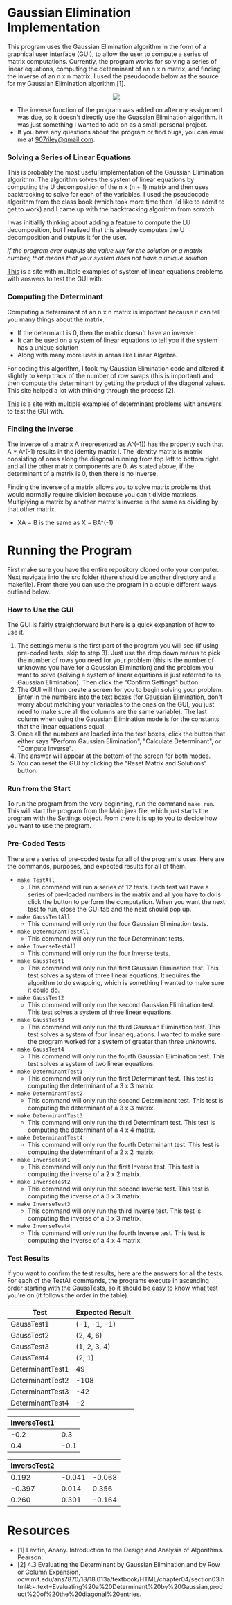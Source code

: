 # Gaussian Elimination Implementation
This program uses the Gaussian Elimination algorithm in the form of a graphical user interface (GUI), to allow the user to compute a series of matrix computations. Currently, the program works for solving a series of linear equations, computing the determinant of an n x n matrix, and finding the inverse of an n x n matrix. I used the pseudocode below as the source for my Gaussian Elimination algorithm [1].
<p align="center">
  <img src="/gauss_pseudocode.PNG">
</p>

  - The inverse function of the program was added on after my assignment was due, so it doesn't directly use the Guassian Elimination algorithm. It was just something I wanted to add on as a small personal project. 
  - If you have any questions about the program or find bugs, you can email me at 907riley@gmail.com.

### Solving a Series of Linear Equations
This is probably the most useful implementation of the Gaussian Elimination algorithm. The algorithm solves the system of linear equations by computing the U decomposition of the n x (n + 1) matrix and then uses backtracking to solve for each of the variables. I used the pseudocode algorithm from the class book (which took more time then I'd like to admit to get to work) and I came up with the backtracking algorithm from scratch.  

I was initiallly thinking about adding a feature to compute the LU decomposition, but I realized that this already computes the U decomposition and outputs it for the user. 

*If the program ever outputs the value `NaN` for the solution or a matrix number, that means that your system does not have a unique solution.*

[This](https://www.shmoop.com/equation-systems/gaussian-elimination-exercises.html) is a site with multiple examples of system of linear equations problems with answers to test the GUI with.

### Computing the Determinant
Computing a determinant of an n x n matrix is important because it can tell you many things about the matrix.
  - If the determiant is 0, then the matrix doesn't have an inverse
  - It can be used on a system of linear equations to tell you if the system has a unique solution
  - Along with many more uses in areas like Linear Algebra.  
 
For coding this algorithm, I took my Gaussian Elimination code and altered it slightly to keep track of the number of row swaps (this is important) and then compute the determinant by getting the product of the diagonal values. This site helped a lot with thinking through the process [2].

[This](http://www.mesacc.edu/~scotz47781/mat150/notes/cramers_rule/Determinnant_3_by_3_Matrix_Practice.pdf) is a site with multiple examples of determinant problems with answers to test the GUI with.

### Finding the Inverse
The inverse of a matrix A (represented as A^(-1)) has the property such that A * A^(-1) results in the identity matrix I. The identity matrix is matrix consisting of ones along the diagonal running from top left to bottom right and all the other matrix components are 0. As stated above, if the determinant of a matrix is 0, then there is no inverse.


Finding the inverse of a matrix allows you to solve matrix problems that would normally require division because you can't divide matrices. Multiplying a matrix by another matrix's inverse is the same as dividing by that other matrix.
 - XA = B is the same as X = BA^(-1)

# Running the Program
First make sure you have the entire repository cloned onto your computer. Next navigate into the src folder (there should be another directory and a makefile). From there you can use the program in a couple different ways outlined below.

### How to Use the GUI
The GUI is fairly straightforward but here is a quick expanation of how to use it.
  1. The settings menu is the first part of the program you will see (if using pre-coded tests, skip to step 3). Just use the drop down menus to pick the number of rows you need for your problem (this is the number of unknowns you have for a Gaussian Elimination) and the problem you want to solve (solving a system of linear equations is just referred to as Gaussian Elimination). Then click the "Confirm Settings" button.
  2. The GUI will then create a screen for you to begin solving your problem. Enter in the numbers into the text boxes (for Gaussian Elimination, don't worry about matching your variables to the ones on the GUI, you just need to make sure all the columns are the same variable). The last column when using the Gaussian Elimination mode is for the constants that the linear equations equal.
  3. Once all the numbers are loaded into the text boxes, click the button that either says "Perform Gaussian Elimination", "Calculate Determinant", or "Compute Inverse".
  4. The answer will appear at the bottom of the screen for both modes.
  5. You can reset the GUI by clicking the "Reset Matrix and Solutions" button.

### Run from the Start
To run the program from the very beginning, run the command `make run`. This will start the program from the Main.java file,  which just starts the program with the Settings object. From there it is up to you to decide how you want to use the program.

### Pre-Coded Tests
There are a series of pre-coded tests for all of the program's uses. Here are the commands, purposes, and expected results for all of them.  
  - `make TestAll`
     - This command will run a series of 12 tests. Each test will have a series of pre-loaded numbers in the matrix and all you have to do is click the button to perform the computation. When you want the next test to run, close the GUI tab and the next should pop up.
  - `make GaussTestAll`
     - This command will only run the four Gaussian Elimination tests.
  - `make DeterminantTestAll`
     - This command will only run the four Determinant tests.
  - `make InverseTestAll`
     - This command will only run the four Inverse tests.
  - `make GaussTest1`
     - This command will only run the first Gaussian Elimination test. This test solves a system of three linear equations. It requires the algorithm to do swapping, which is something I wanted to make sure it could do.
  - `make GaussTest2`
     - This command will only run the second Gaussian Elimination test. This test solves a system of three linear equations. 
  - `make GaussTest3`
     - This command will only run the third Gaussian Elimination test. This test solves a system of four linear equations. I wanted to make sure the program worked for a system of greater than three unknowns.
  - `make GaussTest4`
     - This command will only run the fourth Gaussian Elimination test. This test solves a system of two linear equations.
  - `make DeterminantTest1`
     - This command will only run the first Determinant test. This test is computing the determinant of a 3 x 3 matrix.
  - `make DeterminantTest2`
     - This command will only run the second Determinant test. This test is computing the determinant of a 3 x 3 matrix.
  - `make DeterminantTest3`
     - This command will only run the third Determinant test. This test is computing the determinant of a 4 x 4 matrix.
   - `make DeterminantTest4`
     - This command will only run the fourth Determinant test. This test is computing the determinant of a 2 x 2 matrix.
  - `make InverseTest1`
     - This command will only run the first Inverse test. This test is computing the inverse of a 2 x 2 matrix.
  - `make InverseTest2`
     - This command will only run the second Inverse test. This test is computing the inverse of a 3 x 3 matrix.
  - `make InverseTest3`
     - This command will only run the third Inverse test. This test is computing the inverse of a 3 x 3 matrix.
   - `make InverseTest4`
     - This command will only run the fourth Inverse test. This test is computing the inverse of a 4 x 4 matrix.
### Test Results
If you want to confirm the test results, here are the answers for all the tests. For each of the TestAll commands, the programs execute in ascending order starting with the GaussTests, so it should be easy to know what test you're on (it follows the order in the table).

| Test | Expected Result |
|----|---------------|
| GaussTest1 | (-1, -1, -1) |
| GaussTest2 | (2, 4, 6) |
| GaussTest3 | (1, 2, 3, 4) |
| GaussTest4 | (2, 1) |
| DeterminantTest1 | 49 |
| DeterminantTest2 | -108 |
| DeterminantTest3 | -42 |
| DeterminantTest4 | -2 |

| InverseTest1 | |
|-|-|
| -0.2 |  0.3 |
|  0.4 | -0.1 |

| InverseTest2 | | |
|-|-|-|
| 0.192 | -0.041 | -0.068 |
| -0.397 | 0.014 | 0.356 |
| 0.260 | 0.301 | -0.164 |

# Resources
- [1] Levitin, Anany. Introduction to the Design and Analysis of Algorithms. Pearson. 
- [2] 4.3 Evaluating the Determinant by Gaussian Elimination and by Row or Column Expansion, ocw.mit.edu/ans7870/18/18.013a/textbook/HTML/chapter04/section03.html#:~:text=Evaluating%20a%20Determinant%20by%20Gaussian,product%20of%20the%20diagonal%20entries. 
